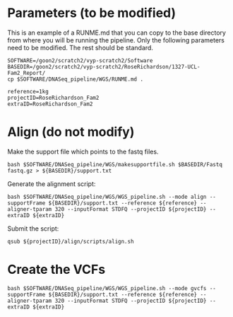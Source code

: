 # Parameters (to be modified)

This is an example of a RUNME.md that you can copy to the base directory from where you will be running the pipeline.
Only the following parameters need to be modified.  The rest should be standard.

```
SOFTWARE=/goon2/scratch2/vyp-scratch2/Software
BASEDIR=/goon2/scratch2/vyp-scratch2/RoseRichardson/1327-UCL-Fam2_Report/
cp $SOFTWARE/DNASeq_pipeline/WGS/RUNME.md .
```

```
reference=1kg
projectID=RoseRichardson_Fam2
extraID=RoseRichardson_Fam2
```

# Align (do not modify)
Make the support file which points to the fastq files.
```
bash $SOFTWARE/DNASeq_pipeline/WGS/makesupportfile.sh $BASEDIR/Fastq fastq.gz > ${BASEDIR}/support.txt
```
Generate the alignment script:
```
bash $SOFTWARE/DNASeq_pipeline/WGS/WGS_pipeline.sh --mode align --supportFrame ${BASEDIR}/support.txt --reference ${reference} --aligner-tparam 320 --inputFormat STDFQ --projectID ${projectID} --extraID ${extraID}
```
Submit the script:
```
qsub ${projectID}/align/scripts/align.sh
```

# Create the VCFs

```
bash $SOFTWARE/DNASeq_pipeline/WGS/WGS_pipeline.sh --mode gvcfs --supportFrame ${BASEDIR}/support.txt --reference ${reference} --aligner-tparam 320 --inputFormat STDFQ --projectID ${projectID} --extraID ${extraID}
```

